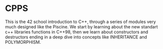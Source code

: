 # CPPS
This is the 42 school introduction to C++, through a series of modules very much designed like the Piscine.
We start by learning about the new standart c++ libraries functions in C++98, then we learn about constructors and destructors ending in a deep dive into concepts like INHERITANCE and POLYMORPHISM.
